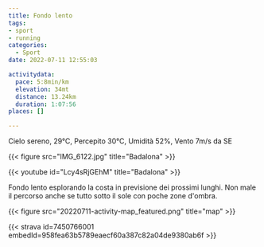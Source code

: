 ```yaml
---
title: Fondo lento
tags:
- sport
- running
categories:
  - Sport
date: 2022-07-11 12:55:03

activitydata:
  pace: 5:8min/km
  elevation: 34mt
  distance: 13.24km
  duration: 1:07:56
places: []

---
```


Cielo sereno, 29°C, Percepito 30°C, Umidità 52%, Vento 7m/s da SE

{{< figure src="IMG_6122.jpg" title="Badalona" >}}
<!--more-->

{{< youtube id="Lcy4sRjGEhM" title="Badalona" >}}

Fondo lento esplorando la costa in previsione dei prossimi lunghi. Non male il percorso anche se tutto sotto il sole con poche zone d'ombra.



{{<  figure src="20220711-activity-map_featured.png" title="map" >}}


{{< strava id=7450766001 embedId=958fea63b5789eaecf60a387c82a04de9380ab6f >}}
